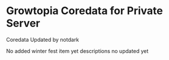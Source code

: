 # Growtopia Coredata for Private Server
 Coredata Updated by notdark
  
No added winter fest item yet
descriptions no updated yet
